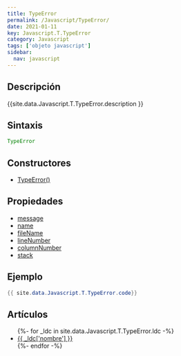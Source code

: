 ```yaml
---
title: TypeError
permalink: /Javascript/TypeError/
date: 2021-01-11
key: Javascript.T.TypeError
category: Javascript
tags: ['objeto javascript']
sidebar: 
  nav: javascript
---
```


## Descripción
{{site.data.Javascript.T.TypeError.description }}

## Sintaxis
~~~javascript
TypeError
~~~

## Constructores
* [TypeError()](/Javascript/TypeError/TypeError/)

## Propiedades
* [message](/Javascript/TypeError/message)
* [name](/Javascript/TypeError/name)
* [fileName](/Javascript/TypeError/fileName)
* [lineNumber](/Javascript/TypeError/lineNumber)
* [columnNumber](/Javascript/TypeError/columnNumber)
* [stack](/Javascript/TypeError/stack)

## Ejemplo
~~~java
{{ site.data.Javascript.T.TypeError.code}}
~~~

## Artículos
<ul>
{%- for _ldc in site.data.Javascript.T.TypeError.ldc -%}
   <li>
       <a href="{{_ldc['url'] }}">{{ _ldc['nombre'] }}</a>
   </li>
{%- endfor -%}
</ul>
